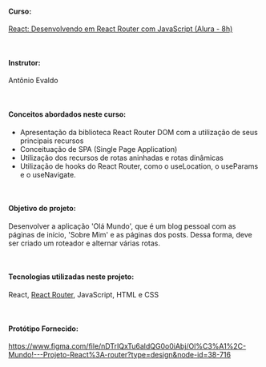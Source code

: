 #### Curso:
[React: Desenvolvendo em React Router com JavaScript (Alura - 8h)](https://cursos.alura.com.br/course/React-desenvolvendo-react-router-javaScript)

&nbsp; 

#### Instrutor:
Antônio Evaldo

&nbsp; 

#### Conceitos abordados neste curso:
- Apresentação da biblioteca React Router DOM com a utilização de seus principais recursos
- Conceituação de SPA (Single Page Application)
- Utilização dos recursos de rotas aninhadas e rotas dinâmicas
- Utilização de hooks do React Router, como o useLocation, o useParams e o useNavigate.

&nbsp; 

#### Objetivo do projeto:
Desenvolver a aplicação 'Olá Mundo', que é um blog pessoal com as páginas de início, 'Sobre Mim' e as páginas dos posts. Dessa forma, deve ser criado um roteador e alternar várias rotas.

&nbsp; 

#### Tecnologias utilizadas neste projeto: 
React, [React Router](https://reactrouter.com/en/main), JavaScript, HTML e CSS

&nbsp; 

#### Protótipo Fornecido: 
https://www.figma.com/file/nDTrIQxTu6aldQG0o0iAbj/Ol%C3%A1%2C-Mundo!---Projeto-React%3A-router?type=design&node-id=38-716